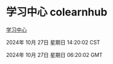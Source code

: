 # 学习中心 colearnhub
[学习中心](http://219.139.197.74:56308/colearnhub/)

2024年 10月 27日 星期日 14:20:02 CST

2024年 10月 27日 星期日 06:20:02 GMT

